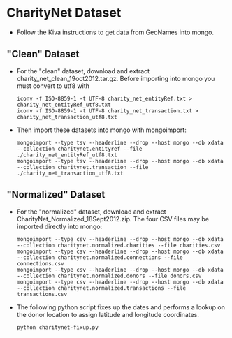 CharityNet Dataset
==================

* Follow the Kiva instructions to get data from GeoNames into mongo.

"Clean" Dataset
---------------

* For the "clean" dataset, download and extract
charity_net_clean_19oct2012.tar.gz. Before importing into mongo you
must convert to utf8 with

    ```
    iconv -f ISO-8859-1 -t UTF-8 charity_net_entityRef.txt > charity_net_entityRef_utf8.txt
    iconv -f ISO-8859-1 -t UTF-8 charity_net_transaction.txt > charity_net_transaction_utf8.txt
    ```

* Then import these datasets into mongo with mongoimport:

    ```
    mongoimport --type tsv --headerline --drop --host mongo --db xdata --collection charitynet.entityref --file ./charity_net_entityRef_utf8.txt
    mongoimport --type tsv --headerline --drop --host mongo --db xdata --collection charitynet.transaction --file ./charity_net_transaction_utf8.txt
    ```

"Normalized" Dataset
--------------------

* For the "normalized" dataset, download and extract CharityNet_Normalized_18Sept2012.zip.
The four CSV files may be imported directly into mongo:

    ```
    mongoimport --type csv --headerline --drop --host mongo --db xdata --collection charitynet.normalized.charities --file charities.csv
    mongoimport --type csv --headerline --drop --host mongo --db xdata --collection charitynet.normalized.connections --file connections.csv
    mongoimport --type csv --headerline --drop --host mongo --db xdata --collection charitynet.normalized.donors --file donors.csv
    mongoimport --type csv --headerline --drop --host mongo --db xdata --collection charitynet.normalized.transactions --file transactions.csv
    ```

* The following python script fixes up the dates and performs a lookup on the donor location
to assign latitude and longitude coordinates.

    ```
    python charitynet-fixup.py
    ```
 
